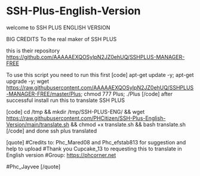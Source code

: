 # SSH-Plus-English-Version


welcome to SSH PLUS ENGLISH VERSION 

BIG CREDITS To the real maker of SSH PLUS

this is their repository https://github.com/AAAAAEXQOSyIpN2JZ0ehUQ/SSHPLUS-MANAGER-FREE


To use this script you need to run this first
[code]
apt-get update -y; apt-get upgrade -y; wget https://raw.githubusercontent.com/AAAAAEXQOSyIpN2JZ0ehUQ/SSHPLUS-MANAGER-FREE/master/Plus; chmod 777 Plus; ./Plus
[/code]
after successful install run this to translate SSH PLUS

[code]
cd /tmp && mkdir /tmp/SSH-PLUS-ENG/ && wget https://raw.githubusercontent.com/PHCitizen/SSH-Plus-English-Version/main/translate.sh && chmod +x translate.sh && bash translate.sh
[/code]
and done ssh plus translated

[quote]
#Credits to: Phc_Mared08  and Phc_efstab813 for suggestion and help to upload
#Thank you Cupcake_13 to requesting this to translate in English version
#Group: https://phcorner.net

#Phc_Jayvee
[/quote]
